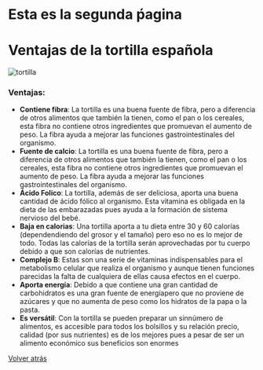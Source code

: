 # Esta es la segunda ṕagina

# Ventajas de la tortilla española

![tortilla](https://comedelahuerta.com/wp-content/uploads/2020/10/Tortilla-de-Patata-scaled.jpg)

### Ventajas:
- **Contiene fibra**: La tortilla es una buena fuente de fibra, pero a diferencia de otros alimentos que también la tienen, como el pan o los cereales, esta fibra no contiene otros ingredientes que promuevan el aumento de peso. La fibra ayuda a mejorar las funciones gastrointestinales del organismo.
- **Fuente de calcio**: La tortilla es una buena fuente de fibra, pero a diferencia de otros alimentos que también la tienen, como el pan o los cereales, esta fibra no contiene otros ingredientes que promuevan el aumento de peso. La fibra ayuda a mejorar las funciones gastrointestinales del organismo.
- **Ácido Folico**: La tortilla, además de ser deliciosa, aporta una buena cantidad de ácido fólico al organismo. Esta vitamina es obligada en la dieta de las embarazadas pues ayuda a la formación de sistema nervioso del bebé.
- **Baja en calorias**: Una tortilla aporta a tu dieta entre 30 y 60  calorías (dependendiendo del grosor y el tamaño) pero eso no es lo mejor de todo. Todas las calorías de la tortilla serán aprovechadas por tu cuerpo debido a que son calorías de nutrientes.
- **Complejo B**: Estas son una serie de vitaminas indispensables para el metabolismo celular que realiza el organismo y aunque tienen funciones parecidas la falta de cualquiera de ellas causa efectos en el cuerpo.
- **Aporta energía**: Debido a que contiene una gran cantidad de carbohidratos es una gran fuente de energíapero que no proviene de azúcares y que no aumenta de peso como los hidratos de la papa o la pasta.
- **Es versátil**: Con la tortilla se pueden preparar un sinnúmero de alimentos, es accesible para todos los bolsillos y su relación precio, calidad (por sus nutrientes) es de los mejores pues a pesar de ser un alimento económico sus beneficios son enormes


[Volver atrás](../README.md)
